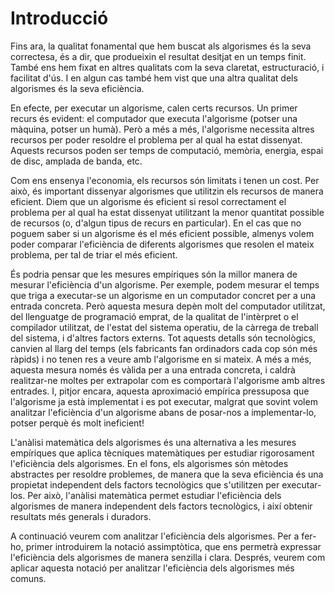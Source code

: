 # Introducció

Fins ara, la qualitat fonamental que hem buscat als algorismes és la seva correctesa, és a dir, que produeixin el resultat desitjat en un temps finit. També ens hem fixat en altres qualitats com la seva claretat, estructuració, i facilitat d'ús. I en algun cas també hem vist que una altra qualitat dels algorismes és la seva eficiència.

En efecte, per executar un algorisme, calen certs recursos. Un primer recurs és evident: el computador que executa l'algorisme (potser una màquina, potser un humà). Però a més a més, l'algorisme necessita altres recursos per poder resoldre el problema per al qual ha estat dissenyat. Aquests recursos poden ser temps de computació, memòria, energia, espai de disc, amplada de banda, etc.

Com ens ensenya l'economia, els recursos són limitats i tenen un cost. Per això, és important dissenyar algorismes que utilitzin els recursos de manera eficient. Diem que un algorisme és eficient si resol correctament el problema per al qual ha estat dissenyat utilitzant la menor quantitat possible de recursos (o, d'algun tipus de recurs en particular). En el cas que no poguem saber si un algorisme és el més eficient possible, almenys volem poder comparar l'eficiència de diferents algorismes que resolen el mateix problema, per tal de triar el més eficient.

És podria pensar que les mesures empíriques són la millor manera de mesurar l'eficiència d'un algorisme. Per exemple, podem mesurar el temps que triga a executar-se un algorisme en un computador concret per a una entrada concreta. Però aquesta mesura depèn molt del computador utilitzat, del llenguatge de programació emprat, de la qualitat de l'intèrpret o el compilador utilitzat, de l'estat del sistema operatiu, de la càrrega de treball del sistema, i d'altres factors externs. Tot aquests detalls són tecnològics, canvien al llarg del temps (els fabricants fan ordinadors cada cop són més ràpids) i no tenen res a veure amb l'algorisme en si mateix. A més a més, aquesta mesura només és vàlida per a una entrada concreta, i caldrà realitzar-ne moltes per extrapolar com es comportarà l'algorisme amb altres entrades. I, pitjor encara, aquesta aproximació empírica pressuposa que l'algorisme ja està implementat i es pot executar, malgrat que sovint volem analitzar l'eficiència d'un algorisme abans de posar-nos a implementar-lo, potser perquè és molt ineficient!

L'anàlisi matemàtica dels algorismes és una alternativa a les mesures empíriques que aplica tècniques matemàtiques per estudiar rigorosament l'eficiència dels algorismes. En el fons, els algorismes són mètodes abstractes per resoldre problemes, de manera que la seva eficiència és una propietat independent dels factors tecnològics que s'utilitzen per executar-los. Per això, l'anàlisi matemàtica permet estudiar l'eficiència dels algorismes de manera independent dels factors tecnològics, i així obtenir resultats més generals i duradors.

A continuació veurem com analitzar l'eficiència dels algorismes. Per a fer-ho, primer introduirem la notació assimptòtica, que ens permetrà expressar l'eficiència dels algorismes de manera senzilla i clara. Després, veurem com aplicar aquesta notació per analitzar l'eficiència dels algorismes més comuns.

<Autors autors="jpetit"/>
